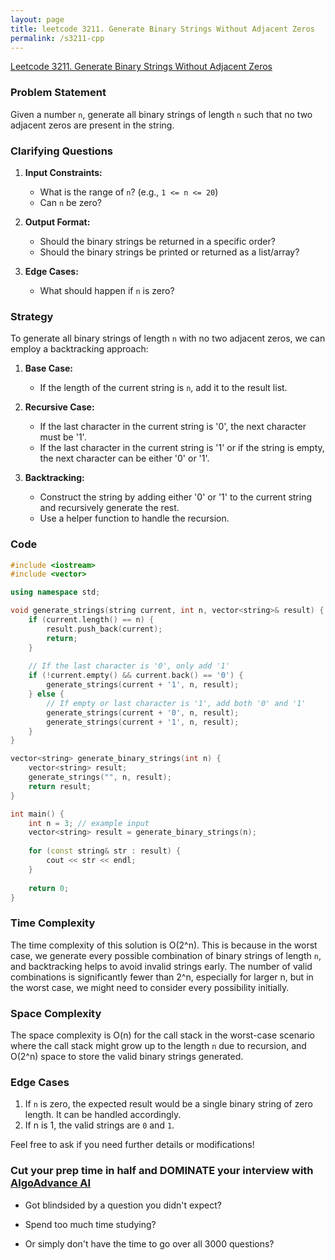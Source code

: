 ```yaml
---
layout: page
title: leetcode 3211. Generate Binary Strings Without Adjacent Zeros
permalink: /s3211-cpp
---
```

[Leetcode 3211. Generate Binary Strings Without Adjacent Zeros](https://algoadvance.github.io/algoadvance/l3211)
### Problem Statement

Given a number `n`, generate all binary strings of length `n` such that no two adjacent zeros are present in the string.

### Clarifying Questions
1. **Input Constraints:**
   - What is the range of `n`? (e.g., `1 <= n <= 20`)
   - Can `n` be zero?

2. **Output Format:**
   - Should the binary strings be returned in a specific order?
   - Should the binary strings be printed or returned as a list/array?

3. **Edge Cases:**
   - What should happen if `n` is zero?

### Strategy
To generate all binary strings of length `n` with no two adjacent zeros, we can employ a backtracking approach:

1. **Base Case:**
   - If the length of the current string is `n`, add it to the result list.
   
2. **Recursive Case:**
   - If the last character in the current string is '0', the next character must be '1'.
   - If the last character in the current string is '1' or if the string is empty, the next character can be either '0' or '1'.
   
3. **Backtracking:**
   - Construct the string by adding either '0' or '1' to the current string and recursively generate the rest.
   - Use a helper function to handle the recursion.

### Code
```cpp
#include <iostream>
#include <vector>

using namespace std;

void generate_strings(string current, int n, vector<string>& result) {
    if (current.length() == n) {
        result.push_back(current);
        return;
    }
    
    // If the last character is '0', only add '1'
    if (!current.empty() && current.back() == '0') {
        generate_strings(current + '1', n, result);
    } else {
        // If empty or last character is '1', add both '0' and '1'
        generate_strings(current + '0', n, result);
        generate_strings(current + '1', n, result);
    }
}

vector<string> generate_binary_strings(int n) {
    vector<string> result;
    generate_strings("", n, result);
    return result;
}

int main() {
    int n = 3; // example input
    vector<string> result = generate_binary_strings(n);
    
    for (const string& str : result) {
        cout << str << endl;
    }
    
    return 0;
}
```

### Time Complexity
The time complexity of this solution is O(2^n). This is because in the worst case, we generate every possible combination of binary strings of length `n`, and backtracking helps to avoid invalid strings early. The number of valid combinations is significantly fewer than 2^n, especially for larger n, but in the worst case, we might need to consider every possibility initially.

### Space Complexity
The space complexity is O(n) for the call stack in the worst-case scenario where the call stack might grow up to the length `n` due to recursion, and O(2^n) space to store the valid binary strings generated.

### Edge Cases
1. If `n` is zero, the expected result would be a single binary string of zero length. It can be handled accordingly.
2. If n is 1, the valid strings are `0` and `1`.

Feel free to ask if you need further details or modifications!


### Cut your prep time in half and DOMINATE your interview with [AlgoAdvance AI](https://algoAdvance.com)

- Got blindsided by a question you didn't expect?

- Spend too much time studying?

- Or simply don't have the time to go over all 3000 questions?

